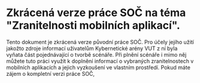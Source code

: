 # Zkrácená verze práce SOČ na téma "Zranitelnosti mobilních aplikací".
Tento dokument je zkrácená verze původní práce SOČ. Pro účely jejího užití jakožto zdroje informací uživatelům Kybernetické arény VUT z ní byla vyňata část pojednávající o tvorbě scénáře.
Při plnění scénáře i mimo něj můžete tuto práci využít k doplnění informací o vybraných zranitelnostech v mobilních aplikacích a jejich vyzkoušení ve vlastním prostředí.
Pokud máte zájem o kompletní verzi práce SOČ, 
